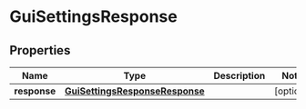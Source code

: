 
# GuiSettingsResponse

## Properties
Name | Type | Description | Notes
------------ | ------------- | ------------- | -------------
**response** | [**GuiSettingsResponseResponse**](GuiSettingsResponseResponse.md) |  |  [optional]



